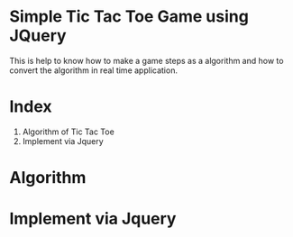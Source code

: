 # Simple Tic Tac Toe Game using JQuery

This is help to know how to make a game steps as a algorithm and how to convert the algorithm in real time application.

# Index

1. Algorithm of Tic Tac Toe
2. Implement via Jquery

# Algorithm

# Implement via Jquery
